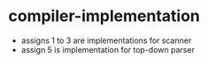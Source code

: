 # compiler-implementation
- assigns 1 to 3 are implementations for scanner
- assign 5 is implementation for top-down parser
